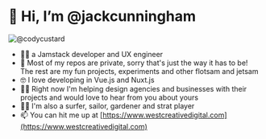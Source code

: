 # 👋 Hi, I’m @jackcunningham

![@codycustard](https://stackexchange.com/users/flair/3204317.png)

- 👩‍🚀 a Jamstack developer and UX engineer
- 🥷 Most of my repos are private, sorry that's just the way it has to be! The rest are my fun projects, experiments and other flotsam and jetsam
- 🤓 I love developing in Vue.js and Nuxt.js 
- 👨‍🔬 Right now I'm helping design agencies and businesses with their projects and would love to hear from you about yours
- 🏄‍♀️ I'm also a surfer, sailor, gardener and strat player 
- 📫 You can hit me up at [https://www.westcreativedigital.com](https://www.westcreativedigital.com)

<!---
jackcunningham/jackcunningham is a ✨ special ✨ repository because its `README.md` (this file) appears on your GitHub profile.
You can click the Preview link to take a look at your changes.
--->
